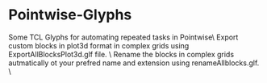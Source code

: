 # Pointwise-Glyphs
 Some TCL Glyphs for automating repeated tasks in Pointwise\\
 Export custom blocks in plot3d format in complex grids using ExportAllBlocksPlot3d.glf file. \\
Rename the blocks in complex grids autmatically ot your prefred name and extension using renameAllblocks.glf. \\
